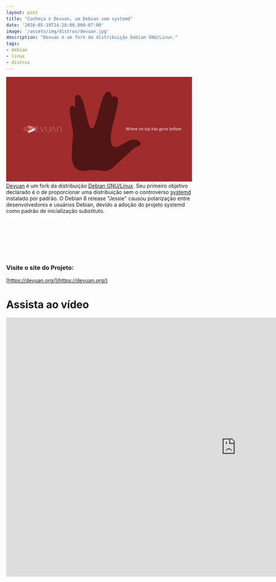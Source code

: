 ```yaml
---
layout: post
title: "Conheça o Devuan, um Debian sem systemd"
date: '2016-05-19T14:28:00.000-07:00'
image: '/assets/img/distros/devuan.jpg'
description: "Devuan é um fork da distribuição Debian GNU/Linux."
tags:
- debian
- linux
- distros
---
```

![Devuan Debian Blog Linux Terminal Root](/assets/img/distros/devuan.jpg "Devuan Debian Blog Linux Terminal Root")
[Devuan](https://devuan.org/) é um fork da distribuição [Debian GNU/Linux](http://www.terminalroot.com.br/tags#debian). Seu primeiro objetivo declarado é o de proporcionar uma distribuição sem o controverso [systemd](https://cse.google.com.br/cse/publicurl?cx=004473188612396442360:qs2ekmnkweq&q=systemd) instalado por padrão. O Debian 8 release "Jessie" causou polarização entre desenvolvedores e usuários Debian, devido a adoção do projeto systemd como padrão de inicialização substituto.

<!-- LISTA MIN -->
<script async src="//pagead2.googlesyndication.com/pagead/js/adsbygoogle.js"></script>
<ins class="adsbygoogle"
style="display:inline-block;width:730px;height:95px"
data-ad-client="ca-pub-2838251107855362"
data-ad-slot="5351066970"></ins>
<script>
(adsbygoogle = window.adsbygoogle || []).push({});
</script>

### Visite o site do Projeto:
[https://devuan.org/](https://devuan.org/)

# Assista ao vídeo

<iframe width="1246" height="701" src="https://www.youtube.com/embed/BTkjlG2lSuA" frameborder="0" allow="accelerometer; autoplay; encrypted-media; gyroscope; picture-in -picture" allowfullscreen></iframe>


<script async src="https://pagead2.googlesyndication.com/pagead/js/adsbygoogle.js"></script>

<!-- Informat -->
<ins class="adsbygoogle"
 style="display:block"
 data-ad-client="ca-pub-2838251107855362"
 data-ad-slot="2327980059"
 data-ad-format="auto"
 data-full-width-responsive="true"></ins>

<script>
(adsbygoogle = window.adsbygoogle || []).push({});
</script>



